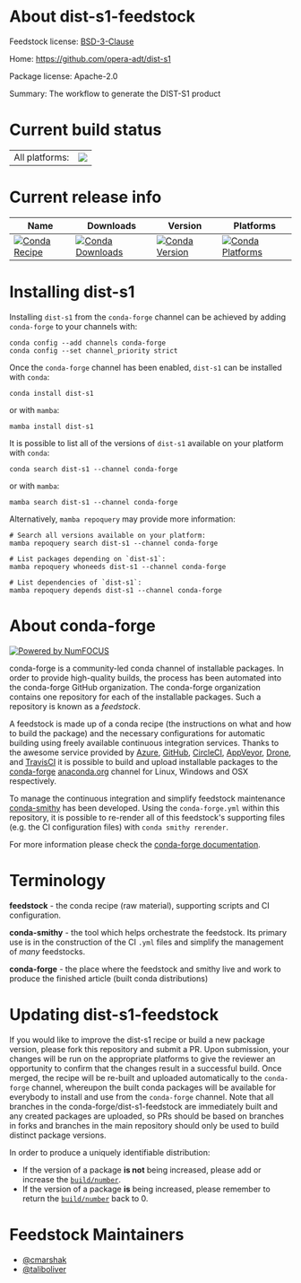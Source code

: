 About dist-s1-feedstock
=======================

Feedstock license: [BSD-3-Clause](https://github.com/conda-forge/dist-s1-feedstock/blob/main/LICENSE.txt)

Home: https://github.com/opera-adt/dist-s1

Package license: Apache-2.0

Summary: The workflow to generate the DIST-S1 product

Current build status
====================


<table><tr><td>All platforms:</td>
    <td>
      <a href="https://dev.azure.com/conda-forge/feedstock-builds/_build/latest?definitionId=24817&branchName=main">
        <img src="https://dev.azure.com/conda-forge/feedstock-builds/_apis/build/status/dist-s1-feedstock?branchName=main">
      </a>
    </td>
  </tr>
</table>

Current release info
====================

| Name | Downloads | Version | Platforms |
| --- | --- | --- | --- |
| [![Conda Recipe](https://img.shields.io/badge/recipe-dist--s1-green.svg)](https://anaconda.org/conda-forge/dist-s1) | [![Conda Downloads](https://img.shields.io/conda/dn/conda-forge/dist-s1.svg)](https://anaconda.org/conda-forge/dist-s1) | [![Conda Version](https://img.shields.io/conda/vn/conda-forge/dist-s1.svg)](https://anaconda.org/conda-forge/dist-s1) | [![Conda Platforms](https://img.shields.io/conda/pn/conda-forge/dist-s1.svg)](https://anaconda.org/conda-forge/dist-s1) |

Installing dist-s1
==================

Installing `dist-s1` from the `conda-forge` channel can be achieved by adding `conda-forge` to your channels with:

```
conda config --add channels conda-forge
conda config --set channel_priority strict
```

Once the `conda-forge` channel has been enabled, `dist-s1` can be installed with `conda`:

```
conda install dist-s1
```

or with `mamba`:

```
mamba install dist-s1
```

It is possible to list all of the versions of `dist-s1` available on your platform with `conda`:

```
conda search dist-s1 --channel conda-forge
```

or with `mamba`:

```
mamba search dist-s1 --channel conda-forge
```

Alternatively, `mamba repoquery` may provide more information:

```
# Search all versions available on your platform:
mamba repoquery search dist-s1 --channel conda-forge

# List packages depending on `dist-s1`:
mamba repoquery whoneeds dist-s1 --channel conda-forge

# List dependencies of `dist-s1`:
mamba repoquery depends dist-s1 --channel conda-forge
```


About conda-forge
=================

[![Powered by
NumFOCUS](https://img.shields.io/badge/powered%20by-NumFOCUS-orange.svg?style=flat&colorA=E1523D&colorB=007D8A)](https://numfocus.org)

conda-forge is a community-led conda channel of installable packages.
In order to provide high-quality builds, the process has been automated into the
conda-forge GitHub organization. The conda-forge organization contains one repository
for each of the installable packages. Such a repository is known as a *feedstock*.

A feedstock is made up of a conda recipe (the instructions on what and how to build
the package) and the necessary configurations for automatic building using freely
available continuous integration services. Thanks to the awesome service provided by
[Azure](https://azure.microsoft.com/en-us/services/devops/), [GitHub](https://github.com/),
[CircleCI](https://circleci.com/), [AppVeyor](https://www.appveyor.com/),
[Drone](https://cloud.drone.io/welcome), and [TravisCI](https://travis-ci.com/)
it is possible to build and upload installable packages to the
[conda-forge](https://anaconda.org/conda-forge) [anaconda.org](https://anaconda.org/)
channel for Linux, Windows and OSX respectively.

To manage the continuous integration and simplify feedstock maintenance
[conda-smithy](https://github.com/conda-forge/conda-smithy) has been developed.
Using the ``conda-forge.yml`` within this repository, it is possible to re-render all of
this feedstock's supporting files (e.g. the CI configuration files) with ``conda smithy rerender``.

For more information please check the [conda-forge documentation](https://conda-forge.org/docs/).

Terminology
===========

**feedstock** - the conda recipe (raw material), supporting scripts and CI configuration.

**conda-smithy** - the tool which helps orchestrate the feedstock.
                   Its primary use is in the construction of the CI ``.yml`` files
                   and simplify the management of *many* feedstocks.

**conda-forge** - the place where the feedstock and smithy live and work to
                  produce the finished article (built conda distributions)


Updating dist-s1-feedstock
==========================

If you would like to improve the dist-s1 recipe or build a new
package version, please fork this repository and submit a PR. Upon submission,
your changes will be run on the appropriate platforms to give the reviewer an
opportunity to confirm that the changes result in a successful build. Once
merged, the recipe will be re-built and uploaded automatically to the
`conda-forge` channel, whereupon the built conda packages will be available for
everybody to install and use from the `conda-forge` channel.
Note that all branches in the conda-forge/dist-s1-feedstock are
immediately built and any created packages are uploaded, so PRs should be based
on branches in forks and branches in the main repository should only be used to
build distinct package versions.

In order to produce a uniquely identifiable distribution:
 * If the version of a package **is not** being increased, please add or increase
   the [``build/number``](https://docs.conda.io/projects/conda-build/en/latest/resources/define-metadata.html#build-number-and-string).
 * If the version of a package **is** being increased, please remember to return
   the [``build/number``](https://docs.conda.io/projects/conda-build/en/latest/resources/define-metadata.html#build-number-and-string)
   back to 0.

Feedstock Maintainers
=====================

* [@cmarshak](https://github.com/cmarshak/)
* [@taliboliver](https://github.com/taliboliver/)


